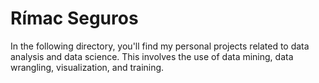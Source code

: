 # Rímac Seguros
In the following directory, you'll find my personal projects related to data analysis and data science. This involves the use of data mining, data wrangling, visualization, and training.
